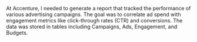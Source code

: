 At Accenture, I needed to generate a report that tracked the performance of various advertising campaigns. 
The goal was to correlate ad spend with engagement metrics like click-through rates (CTR) and conversions. 
The data was stored in tables including Campaigns, Ads, Engagement, and Budgets.

